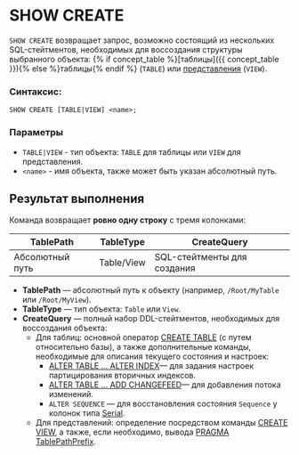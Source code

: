 # SHOW CREATE

`SHOW CREATE` возвращает запрос, возможно состоящий из нескольких SQL-стейтментов, необходимых для воссоздания структуры выбранного объекта: {% if concept_table %}[таблицы]({{ concept_table }}){% else %}таблицы{% endif %} (`TABLE`) или [представления](../../../concepts/datamodel/view.md) (`VIEW`).

### Синтаксис:

```yql
SHOW CREATE [TABLE|VIEW] <name>;
```

### Параметры

* `TABLE|VIEW` - тип объекта: `TABLE` для таблицы или `VIEW` для представления.
* `<name>` - имя объекта, также может быть указан абсолютный путь.

## Результат выполнения

Команда возвращает **ровно одну строку** с тремя колонками:

| TablePath       | TableType | CreateQuery                 |
|-----------------|-----------|-----------------------------|
| Абсолютный путь | Table/View| SQL-стейтменты для создания |

- **TablePath** — абсолютный путь к объекту (например, `/Root/MyTable` или `/Root/MyView`).
- **TableType** — тип объекта: `Table` или `View`.
- **CreateQuery** — полный набор DDL-стейтментов, необходимых для воссоздания объекта:
    - Для таблиц: основной оператор [CREATE TABLE](create_table/index.md) (с путем относительно базы), а также дополнительные команды, необходимые для описания текущего состояния и настроек:
        - [ALTER TABLE ... ALTER INDEX](alter_table/indexes#изменение-параметров-индекса-alter-index)— для задания настроек партицирования вторичных индексов.
        - [ALTER TABLE ... ADD CHANGEFEED](alter_table/changefeed.md)— для добавления потока изменений.
        - `ALTER SEQUENCE` — для восстановления состояния `Sequence` у колонок типа [Serial](../../../yql/reference/types/serial.md).
    - Для представлений: определение посредством команды [CREATE VIEW](create-view.md), а также, если необходимо, вывода [PRAGMA TablePathPrefix](pragma#tablepathprefix-table-path-prefix).

